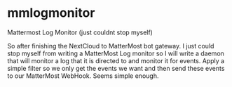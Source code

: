 # mmlogmonitor
Mattermost Log Monitor (just couldnt stop myself)

So after finishing the NextCloud to MatterMost bot gateway. I
just could stop myself from writing a MatterMost Log monitor
so I will write a daemon that will monitor a log that it is 
directed to and monitor it for events. Apply a simple filter
so we only get the events we want and then send these
events to our MatterMost WebHook. Seems simple enough.
